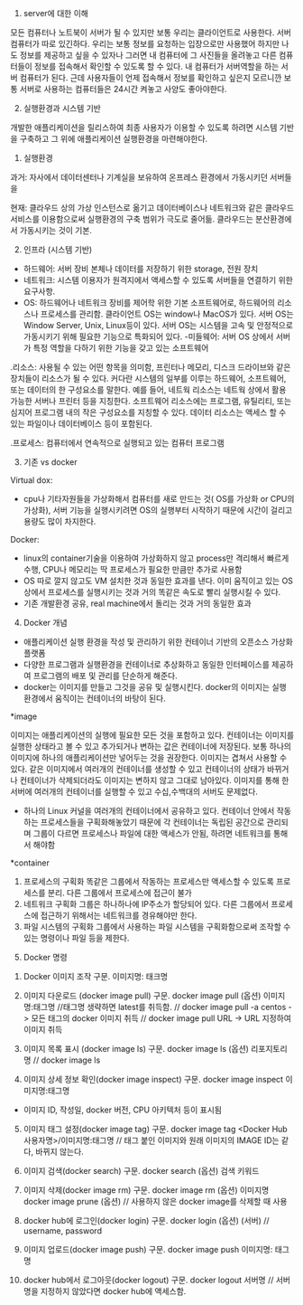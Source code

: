 1. server에 대한 이해

모든 컴퓨터나 노트북이 서버가 될 수 있지만 보통 우리는 클라이언트로 사용한다. 서버컴퓨터가 따로 있긴하다. 우리는 보통 정보를 요청하는 입장으로만 사용했어 하지만 나도 정보를 제공하고 싶을 수 있자나 그러면 내 컴퓨터에 그 사진들을 올려놓고 다른 컴퓨터들이 정보를 접속해서 확인할 수 있도록 할 수 있다. 내 컴퓨터가 서버역할을 하는 서버 컴퓨터가 된다. 
근데 사용자들이 언제 접속해서 정보를 확인하고 싶은지 모르니깐 보통 서버로 사용하는 컴퓨터들은 24시간 켜놓고 사양도 좋아야한다. 

2. 실행환경과 시스템 기반

개발한 애플리케이션을 릴리스하여 최종 사용자가 이용할 수 있도록 하려면 시스템 기반을 구축하고 그 위에 애플리케이션 실행환경을 마련해야한다. 
1) 실행환경

과거: 자사에서 데이터센터나 기계실을 보유하여 온프레스 환경에서 가동시키던 서버들을 

현재: 클라우드 상의 가상 인스턴스로 옮기고 데이터베이스나 네트워크와 같은 클라우드 서비스를 이용함으로써 실행환경의 구축 범위가 극도로 줄어듦. 
클라우드는 분산환경에서 가동시키는 것이 기본. 

2) 인프라 (시스템 기반)
- 하드웨어:
서버 장비 본체나 데이터를 저장하기 위한 storage, 전원 장치
- 네트워크: 
시스템 이용자가 원격지에서 액세스할 수 있도록 서버들을 연결하기 위한 요구사항. 
- OS:
하드웨어나 네트워크 장비를 제어학 위한 기본 소프트웨어로, 하드웨어의 리소스나 프로세스를 관리함.
클라이언트 OS는 window나 MacOS가 있다. 서버 OS는 Window Server, Unix, Linux등이 있다. 서버 OS는 시스템을 고속 및 안정적으로 가동시키기 위해 필요한 기능으로 특화되어 있다.
-미들웨어:
서버 OS 상에서 서버가 특정 역할을 다하기 위한 기능을 갖고 있는 소프트웨어

.리소스: 사용될 수 있는 어떤 항목을 의미함, 프린터나 메모리, 디스크 드라이브와 같은 장치들이 리소스가 될 수 있다. 커다란 시스템의 일부를 이루는 하드웨어, 소프트웨어, 또는 데이터의 한 구성요소를 말한다. 예를 들어, 네트웍 리소스는 네트웍 상에서 활용 가능한 서버나 프린터 등을 지칭한다. 소프트웨어 리소스에는 프로그램, 유틸리티, 또는 심지어 프로그램 내의 작은 구성요소를 지칭할 수 있다. 데이터 리소스는 액세스 할 수 있는 파일이나 데이터베이스 등이 포함된다.

.프로세스: 컴퓨터에서 연속적으로 실행되고 있는 컴퓨터 프로그램

3. 기존 vs docker

Virtual dox: 
- cpu나 기타자원들을 가상화해서 컴퓨터를 새로 만드는 것( OS를 가상화 or CPU의 가상화), 서버 기능을 실행시키려면 OS의 실행부터 시작하기 때문에 시간이 걸리고 용량도 많이 차지한다.

Docker: 
- linux의 container기술을 이용하여 가상화하지 않고 process만 격리해서 빠르게 수행, CPU나 메모리는 딱 프로세스가 필요한 만큼만 추가로 사용함
- OS 따로 깔지 않고도 VM 설치한 것과 동일한 효과를 낸다. 이미 움직이고 있는 OS 상에서 프로세스를 실행시키는 것과 거의 똑같은 속도로 빨리 실행시킬 수 있다. 
- 기존 개발환경 공유, real machine에서 돌리는 것과 거의 동일한 효과

4. Docker 개념

- 애플리케이션 실행 환경을 작성 및 관리하기 위한 컨테이너 기반의 오픈소스 가상화 플랫폼
- 다양한 프로그램과 실행환경을 컨테이너로 추상화하고 동일한 인터페이스를 제공하여 프로그램의 배포 및 관리를 단순하게 해준다. 
- docker는 이미지를 만들고 그것을 공유 및 실행시킨다. docker의 이미지는 실행 환경에서 움직이는 컨테이너의 바탕이 된다. 

*image

이미지는 애플리케이션의 실행에 필요한 모든 것을 포함하고 있다. 컨테이너는 이미지를 실행한 상태라고 볼 수 있고 추가되거나 변하는 값은 컨테이너에 저장된다. 
 보통 하나의 이미지에 하나의 애플리케이션만 넣어두는 것을 권장한다. 
 이미지는 겹쳐서 사용할 수 있다. 같은 이미지에서 여러개의 컨테이너를 생성할 수 있고 컨테이너의 상태가 바뀌거나 컨테이너가 삭제되더라도 이미지는 변하지 않고 그대로 남아있다. 
 이미지를 통해 한 서버에 여러개의 컨테이너를 실행할 수 있고 수십,수백대의 서버도 문제없다.

- 하나의 Linux 커널을 여러개의 컨테이너에서 공유하고 있다. 컨테이너 안에서 작동하는 프로세스들을 구획화해놓았기 때문에 각 컨테이너는 독립된 공간으로 관리되며 그룹이 다르면 프로세스나 파일에 대한 액세스가 안됨, 하려면 네트워크를 통해서 해야함

*container

1) 프로세스의 구획화
똑같은 그룹에서 작동하는 프로세스만 액세스할 수 있도록 프로세스를 분리. 다른 그룹에서 프로세스에 접근이 불가
2) 네트워크 구획화
그룹은 하나하나에 IP주소가 할당되어 있다. 다른 그룹에서 프로세스에 접근하기 위해서는 네트워크를 경유해야만 한다.
3) 파일 시스템의 구획화 
그룹에서 사용하는 파일 시스템을 구획화함으로써 조작할 수 있는 명령이나 파일 등을 제한다.

5. Docker 명령
1) Docker 이미지 조작
구문. 이미지명: 태크명

2) 이미지 다운로드 (docker image pull)
구문. docker image pull (옵션) 이미지명:태그명 
//태그명 생략하면 latest를 취득함.
// docker image pull -a centos    -> 모든 태그의 docker 이미지 취득
// docker image pull URL           -> URL 지정하여 이미지 취득

3) 이미지 목록 표시 (docker image ls) 
구문. docker image ls (옵션) 리포지토리명
// docker image ls  

4) 이미지 상세 정보 확인(docker image inspect)
구문. docker image inspect 이미지명:태그명
- 이미지 ID, 작성일, docker 버전, CPU 아키텍처 등이 표시됨

5) 이미지 태그 설정(docker image tag)
구문. docker image tag <Docker Hub 사용자명>/이미지명:태그명
// 태그 붙인 이미지와 원래 이미지의 IMAGE ID는 같다, 바뀌지 않는다.

6) 이미지 검색(docker search)
구문. docker search (옵션) 검색 키워드

7) 이미지 삭제(docker image rm)
구문. docker image rm (옵션) 이미지명
       docker image prune (옵션) // 사용하지 않은 docker image를 삭제할 때 사용

8) docker hub에 로그인(docker login)
구문. docker login (옵션) (서버)
// username, password

9) 이미지 업로드(docker image push)
구문. docker image push 이미지명: 태그명

10) docker hub에서 로그아웃(docker logout)
구문. docker logout 서버명 
// 서버명을 지정하지 않았다면 docker hub에 액세스함.   
